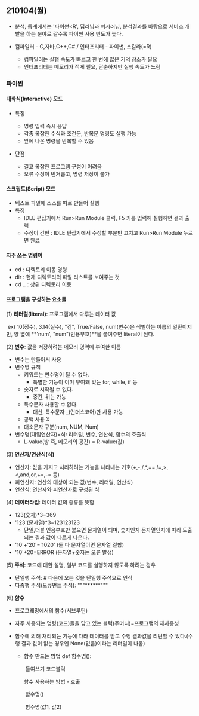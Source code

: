 ## 210104(월)

* 분석, 통계에서는 '파이썬<R', 딥러닝과 머시러닝, 분석결과를 바탕으로 서비스 개발을 하는 분야로 갈수록 파이썬 사용 빈도가 높다.

* 컴파일러 - C,자바,C++,C# / 인터프리터 - 파이썬, 스칼라(=R)
  * 컴파일러는 실행 속도가 빠르고 한 번에 많은 기억 장소가 필요
  * 인터프리터는 메모리가 적게 필요, 단순하지만 실행 속도가 느림

### 파이썬

#### 대화식(Interactive) 모드

* 특징

  * 명령 입력 즉시 응답
  * 각종 복잡한 수식과 조건문, 반복문 명령도 실행 가능
  * 앞에 나온 명령을 반복할 수 있음

* 단점

  * 길고 복잡한 프로그램 구성이 어려움
  * 오류 수정이 번거롭고, 명령 저장이 불가

  

#### 스크립트(Script) 모드

* 텍스트 파일에 소스를 따로 만들어 실행
* 특징
  * IDLE 편집기에서 Run>Run Module 클릭, F5 키를 입력해 실행하면 결과 출력
  * 수정이 간편 : IDLE 편집기에서 수정할 부분만 고치고 Run>Run Module 누르면 완료



#### 자주 쓰는 명령어

* cd : 디렉토리 이동 명령
* dir : 현재 디렉토리의 파일 리스트를 보여주는 것
* cd .. : 상위 디렉토리 이동



#### 프로그램을 구성하는 요소들

(1) **리터럴(literal)**: 프로그램에서 다루는 데이터 값

​	ex) 10(정수), 3.14(실수), "김", True/False, num(변수)은 식별하는 이름의 일환이지만, 양 옆에 			**'num', "num"(인용부호)**을 붙여주면 literal이 된다.

(2)  **변수**: 값을 저장하려는 메모리 영역에 부여한 이름

* 변수는 만들어서 사용
* 변수명 규칙
  * 키워드는 변수명이 될 수 없다.
    * 특별한 기능이 이미 부여돼 있는 for, while, if 등
  * 숫자로 시작될 수 없다.
    * 중간, 뒤는 가능
  * 특수문자 사용할 수 없다.
    * 대신, 특수문자 _(언더스코어)만 사용 가능
  * 공백 사용 X
  * 대소문자 구분(num, NUM, Num)
* 변수명(대입연산자)=식: 리터럴, 변수, 연산식, 함수의 호출식
  * L-value(방 즉, 메모리의 공간) = R-value(값)

(3) **연산자/연산식(식)**

* 연산자: 값을 가지고 처리하려는 기능을 나타내는 기호(+,-,/,*,==,!=,>,<,and,or,+=,-= 등)
* 피연산자: 연산의 대상이 되는 값(변수, 리터럴, 연산식)
* 연산식: 연산자와 피연산자로 구성된 식

(4) **데이터타입**: 데이터 값의 종류를 뜻함

* 123(숫자)*3=369
* '123'(문자열)*3=123123123
  * 단일,더블 인용부호만 붙으면 문자열이 되며, 숫자인지 문자열인지에 따라 도출되는 결과 값이 다르게 나온다.
* '10'+'20'='1020' (둘 다 문자열이면 문자열 결합)
* '10'+20=ERROR (문자열+숫자는 오류 발생)

(5) **주석**: 코드에 대한 설명, 일부 코드를 실행하지 않도록 하려는 경우

* 단일행 주석: # 다음에 오는 것을 단일행 주석으로 인식
* 다중행 주석(도큐먼트 주석): """******"""

(6) **함수**

* 프로그래밍에서의 함수(서브루틴)

* 자주 사용되는 명령(코드)들을 담고 있는 블럭(주머니)=프로그램의 재사용성

* 함수에 의해 처리되는 기능에 다라 데이터를 받고 수행 결과값을 리턴할 수 있다.(수행 결과 값이 없는 경우엔 None(없음)이라는 리터럴이 나옴)

  * 함수 만드는 방법 def 함수명():

    ​						 	~~들여쓰기~~ 코드블럭

    함수 사용하는 방법 - 호출

    ​								함수명()

    ​								함수명(값1, 값2)

    
